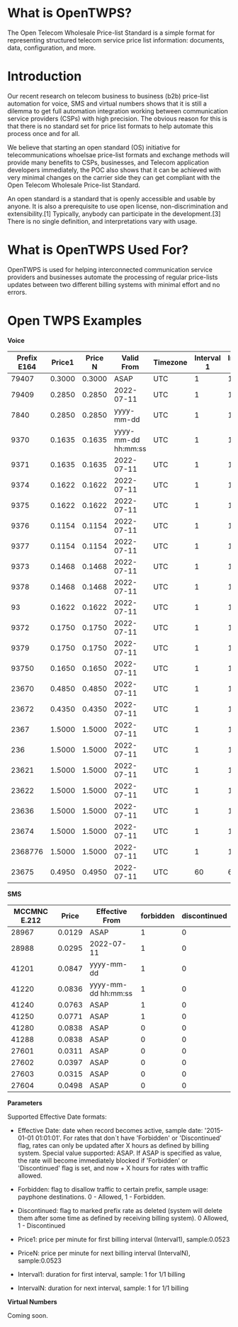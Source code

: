 # What is OpenTWPS?

The Open Telecom Wholesale Price-list Standard is a simple format for representing structured telecom service price list information: documents, data, configuration, and more.


# Introduction

Our recent research on telecom business to business (b2b) price-list automation for voice, SMS and virtual numbers shows that it is still a dilemma to get full automation integration working between communication service providers (CSPs) with high precision. The obvious reason for this is that there is no standard set for price list formats to help automate this process once and for all. 

We believe that starting an open standard (OS) initiative for telecommunications whoelsae price-list formats and exchange methods will provide many benefits to CSPs, businesses, and Telecom application developers immediately, the POC also shows that it can be achieved with very minimal changes on the carrier side they can get compliant with the Open Telecom Wholesale Price-list Standard.

An open standard is a standard that is openly accessible and usable by anyone. It is also a prerequisite to use open license, non-discrimination and extensibility.[1] Typically, anybody can participate in the development.[3] There is no single definition, and interpretations vary with usage.


# What is OpenTWPS Used For?

OpenTWPS is used for helping interconnected communication service providers and businesses automate the processing of regular price-lists updates between two different billing systems with minimal effort and no errors.

# Open TWPS Examples

**Voice** 

| Prefix E164 | Price1 | Price N | Valid From | Timezone | Interval 1 | Interval N | Forbidden | Discontinued |
| ----------- | ------ | ------- | ---------- | -------- | ---------- | ---------- | --------- | ------------ |
| 79407       | 0.3000 | 0.3000  | ASAP | UTC      | 1          | 1          | 0         | 0            |
| 79409       | 0.2850 | 0.2850  | 2022-07-11 | UTC      | 1          | 1          | 0         | 0            |
| 7840        | 0.2850 | 0.2850  | yyyy-mm-dd | UTC      | 1          | 1          | 0         | 0            |
| 9370        | 0.1635 | 0.1635  | yyyy-mm-dd hh:mm:ss | UTC      | 1          | 1          | 0         | 0            |
| 9371        | 0.1635 | 0.1635  | 2022-07-11 | UTC      | 1          | 1          | 0         | 0            |
| 9374        | 0.1622 | 0.1622  | 2022-07-11 | UTC      | 1          | 1          | 0         | 0            |
| 9375        | 0.1622 | 0.1622  | 2022-07-11 | UTC      | 1          | 1          | 0         | 0            |
| 9376        | 0.1154 | 0.1154  | 2022-07-11 | UTC      | 1          | 1          | 0         | 0            |
| 9377        | 0.1154 | 0.1154  | 2022-07-11 | UTC      | 1          | 1          | 0         | 0            |
| 9373        | 0.1468 | 0.1468  | 2022-07-11 | UTC      | 1          | 1          | 0         | 0            |
| 9378        | 0.1468 | 0.1468  | 2022-07-11 | UTC      | 1          | 1          | 0         | 0            |
| 93          | 0.1622 | 0.1622  | 2022-07-11 | UTC      | 1          | 1          | 0         | 0            |
| 9372        | 0.1750 | 0.1750  | 2022-07-11 | UTC      | 1          | 1          | 0         | 0            |
| 9379        | 0.1750 | 0.1750  | 2022-07-11 | UTC      | 1          | 1          | 0         | 0            |
| 93750       | 0.1650 | 0.1650  | 2022-07-11 | UTC      | 1          | 1          | 0         | 0            |
| 23670       | 0.4850 | 0.4850  | 2022-07-11 | UTC      | 1          | 1          | 0         | 0            |
| 23672       | 0.4350 | 0.4350  | 2022-07-11 | UTC      | 1          | 1          | 0         | 0            |
| 2367        | 1.5000 | 1.5000  | 2022-07-11 | UTC      | 1          | 1          | 0         | 0            |
| 236         | 1.5000 | 1.5000  | 2022-07-11 | UTC      | 1          | 1          | 0         | 0            |
| 23621       | 1.5000 | 1.5000  | 2022-07-11 | UTC      | 1          | 1          | 0         | 0            |
| 23622       | 1.5000 | 1.5000  | 2022-07-11 | UTC      | 1          | 1          | 0         | 0            |
| 23636       | 1.5000 | 1.5000  | 2022-07-11 | UTC      | 1          | 1          | 0         | 0            |
| 23674       | 1.5000 | 1.5000  | 2022-07-11 | UTC      | 1          | 1          | 0         | 0            |
| 2368776     | 1.5000 | 1.5000  | 2022-07-11 | UTC      | 1          | 1          | 0         | 0            |
| 23675       | 0.4950 | 0.4950  | 2022-07-11 | UTC      | 60         | 60         | 0         | 0            |

**SMS** 

| MCCMNC E.212 | Price  | Effective From | forbidden | discontinued |
| ------ | ------ | -------------- | --------- | ------------ |
| 28967  | 0.0129 | ASAP           | 1         | 0            |
| 28988  | 0.0295 | 2022-07-11           | 1         | 0            |
| 41201  | 0.0847 | yyyy-mm-dd           | 1         | 0            |
| 41220  | 0.0836 | yyyy-mm-dd hh:mm:ss           | 1         | 0            |
| 41240  | 0.0763 | ASAP           | 1         | 0            |
| 41250  | 0.0771 | ASAP           | 1         | 0            |
| 41280  | 0.0838 | ASAP           | 0         | 0            |
| 41288  | 0.0838 | ASAP           | 0         | 0            |
| 27601  | 0.0311 | ASAP           | 0         | 0            |
| 27602  | 0.0397 | ASAP           | 0         | 0            |
| 27603  | 0.0315 | ASAP           | 0         | 0            |
| 27604  | 0.0498 | ASAP           | 0         | 0            |

**Parameters**

Supported Effective Date formats: 

- Effective Date: date when record becomes active, sample date: '2015-01-01 01:01:01'. For rates that don`t have 'Forbidden' or 'Discontinued' flag, rates can only be updated after X hours as defined by billing system. Special value supported: ASAP. If ASAP is specified as value, the rate will become immediately blocked if 'Forbidden' or 'Discontinued' flag is set, and now + X hours for rates with traffic allowed.

- Forbidden: flag to disallow traffic to certain prefix, sample usage: payphone destinations. 0 - Allowed, 1 - Forbidden.
- Discontinued: flag to marked prefix rate as deleted (system will delete them after some time as defined by receiving billing system). 0 Allowed, 1 - Discontinued

- Price1: price per minute for first billing interval (Interval1), sample:0.0523

- PriceN: price per minute for next billing interval (IntervalN), sample:0.0523
- Interval1: duration for first interval, sample: 1 for 1/1 billing
- IntervalN: duration for next interval, sample: 1 for 1/1 billing



**Virtual Numbers**

Coming soon.
